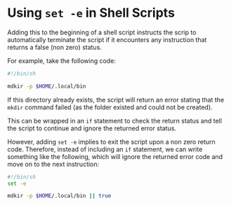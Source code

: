 # Using `set -e` in Shell Scripts

Adding this to the beginning of a shell script instructs the scrip to
automatically terminate the script if it encounters any instruction that
returns a false (non zero) status.

For example, take the following code:

```sh
#!/bin/sh

mdkir -p $HOME/.local/bin
```

If this directory already exists, the script will return an error
stating that the `mkdir` command failed (as the folder existed and could
not be created).

This can be wrapped in an `if` statement to check the return status and
tell the script to continue and ignore the returned error status.

However, adding `set -e` implies to exit the script upon a non zero
return code. Therefore, instead of including an `if` statement, we can
write something like the following, which will ignore the returned error
code and move on to the next instruction:

```sh
#!/bin/sh
set -e

mdkir -p $HOME/.local/bin || true
```
